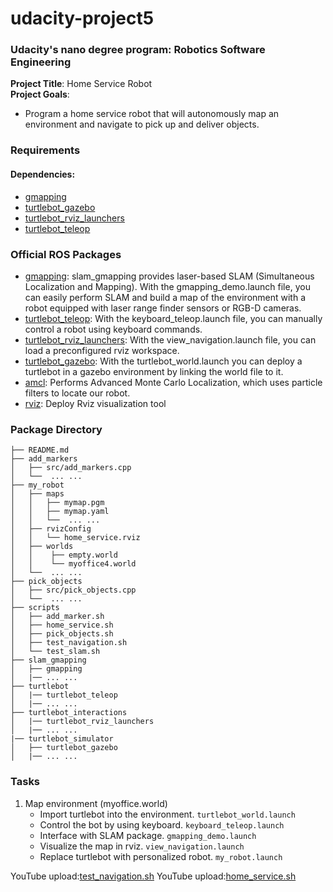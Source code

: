 # udacity-project5
### Udacity's nano degree program: Robotics Software Engineering  
**Project Title**: Home Service Robot   
**Project Goals**: 
- Program a home service robot that will autonomously map an environment and navigate to pick up and deliver objects.

### Requirements
#### Dependencies:
- [gmapping](http://wiki.ros.org/gmapping)
- [turtlebot_gazebo](http://wiki.ros.org/turtlebot_gazebo])
- [turtlebot_rviz_launchers](http://wiki.ros.org/turtlebot_rviz_launchers)
- [turtlebot_teleop](http://wiki.ros.org/turtlebot_teleop)
### Official ROS Packages
- [gmapping](http://wiki.ros.org/gmapping): slam_gmapping provides laser-based SLAM (Simultaneous Localization and Mapping).
With the gmapping_demo.launch file, you can easily perform SLAM and build a map of the environment with a robot equipped with laser range finder sensors or RGB-D cameras.
- [turtlebot_teleop](http://wiki.ros.org/turtlebot_teleop): With the keyboard_teleop.launch file, you can manually control a robot using keyboard commands.
- [turtlebot_rviz_launchers](http://wiki.ros.org/turtlebot_rviz_launchers): With the view_navigation.launch file, you can load a preconfigured rviz workspace.
- [turtlebot_gazebo](http://wiki.ros.org/turtlebot_gazebo): With the turtlebot_world.launch you can deploy a turtlebot in a gazebo environment by linking the world file to it.
- [amcl](http://wiki.ros.org/amcl): Performs Advanced Monte Carlo Localization, which uses particle filters to locate our robot.
- [rviz](http://wiki.ros.org/rviz): Deploy Rviz visualization tool

### Package Directory
``` 
├── README.md 
├── add_markers  
│   ├── src/add_markers.cpp 
│   └──  ... ... 
├── my_robot
│   ├── maps
│   │   ├── mymap.pgm
│   │   ├── mymap.yaml
│   │   └──  ... ...
│   ├── rvizConfig
│   │   └── home_service.rviz
│   ├── worlds
│   │    ├── empty.world
│   │    └── myoffice4.world
│   └──  ... ...
├── pick_objects 
│   ├── src/pick_objects.cpp  
│   └──  ... ...  
├── scripts 
│   ├── add_marker.sh 
│   ├── home_service.sh 
│   ├── pick_objects.sh 
│   ├── test_navigation.sh 
│   └── test_slam.sh 
├── slam_gmapping 
│   ├── gmapping 
│   |── ... ... 
├── turtlebot 
│   |── turtlebot_teleop 
│   |── ... ... 
├── turtlebot_interactions 
│   |── turtlebot_rviz_launchers 
│   |── ... ... 
|── turtlebot_simulator 
│   ├── turtlebot_gazebo 
│   |── ... ... 
```
### Tasks
1. Map environment (myoffice.world)
    - Import turtlebot into the environment. `turtlebot_world.launch`
    - Control the bot by using keyboard. `keyboard_teleop.launch`
    - Interface with SLAM package. `gmapping_demo.launch`
    - Visualize the map in rviz. `view_navigation.launch`
    - Replace turtlebot with personalized robot. `my_robot.launch`

YouTube upload:[test_navigation.sh](https://youtu.be/_3M2Jn7vQnE)
YouTube upload:[home_service.sh](https://youtu.be/kz-dEThbIAo)
